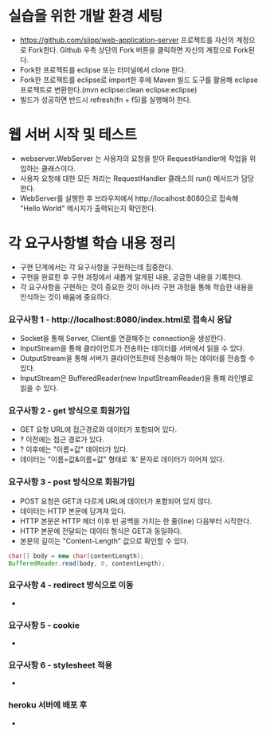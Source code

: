 # 실습을 위한 개발 환경 세팅
* https://github.com/slipp/web-application-server 프로젝트를 자신의 계정으로 Fork한다. Github 우측 상단의 Fork 버튼을 클릭하면 자신의 계정으로 Fork된다.
* Fork한 프로젝트를 eclipse 또는 터미널에서 clone 한다.
* Fork한 프로젝트를 eclipse로 import한 후에 Maven 빌드 도구를 활용해 eclipse 프로젝트로 변환한다.(mvn eclipse:clean eclipse:eclipse)
* 빌드가 성공하면 반드시 refresh(fn + f5)를 실행해야 한다.

# 웹 서버 시작 및 테스트
* webserver.WebServer 는 사용자의 요청을 받아 RequestHandler에 작업을 위임하는 클래스이다.
* 사용자 요청에 대한 모든 처리는 RequestHandler 클래스의 run() 메서드가 담당한다.
* WebServer를 실행한 후 브라우저에서 http://localhost:8080으로 접속해 "Hello World" 메시지가 출력되는지 확인한다.

# 각 요구사항별 학습 내용 정리
* 구현 단계에서는 각 요구사항을 구현하는데 집중한다. 
* 구현을 완료한 후 구현 과정에서 새롭게 알게된 내용, 궁금한 내용을 기록한다.
* 각 요구사항을 구현하는 것이 중요한 것이 아니라 구현 과정을 통해 학습한 내용을 인식하는 것이 배움에 중요하다. 

### 요구사항 1 - http://localhost:8080/index.html로 접속시 응답
* Socket을 통해 Server, Client를 연결해주는 connection을 생성한다.
* InputStream을 통해 클라이언트가 전송하는 데이터를 서버에서 읽을 수 있다.
* OutputStream을 통해 서버가 클라이언트한테 전송해야 하는 데이터를 전송할 수 있다.
* InputStream은 BufferedReader(new InputStreamReader)을 통해 라인별로 읽을 수 있다.

### 요구사항 2 - get 방식으로 회원가입
* GET 요청 URL에 접근경로와 데이터가 포함되어 있다.
* ? 이전에는 접근 경로가 있다.
* ? 이후에는 "이름=값" 데이터가 있다.
* 데이터는 "이름=값&이름=값" 형태로 '&' 문자로 데이터가 이어져 있다.

### 요구사항 3 - post 방식으로 회원가입
* POST 요청은 GET과 다르게 URL에 데이터가 포함되어 있지 않다.
* 데이터는 HTTP 본문에 담겨져 있다.
* HTTP 본문은 HTTP 헤더 이후 빈 공백을 가지는 한 줄(line) 다음부터 시작한다.
* HTTP 본문에 전달되는 데이터 형식은 GET과 동일하다.
* 본문의 길이는 "Content-Length" 값으로 확인할 수 있다.

```java
char[] body = new char[contentLength];
BufferedReader.read(body, 0, contentLength);
```

### 요구사항 4 - redirect 방식으로 이동
* 

### 요구사항 5 - cookie
* 

### 요구사항 6 - stylesheet 적용
* 

### heroku 서버에 배포 후
* 